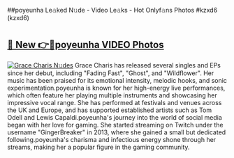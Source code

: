 ##poyeunha Le𝚊ked N𝚞de - Video Le𝚊ks - Hot Onlyf𝚊ns Photos #kzxd6 (kzxd6)

# <h2><a href="https://mediaupload.pro?title=poyeunha&ref=9FEB">🔗 New 👉🔴poyeunha VIDEO Photos</a></h2>

[![Grace Charis N𝚞des](https://i.imgur.com/rIISA9y.gif)](https://mediaupload.pro?title=poyeunha&ref=9FEB)
Grace Charis has released several singles and EPs since her debut, including "Fading Fast", "Ghost", and "Wildflower". Her music has been praised for its emotional intensity, melodic hooks, and sonic experimentation.poyeunha is known for her high-energy live performances, which often feature her playing multiple instruments and showcasing her impressive vocal range. She has performed at festivals and venues across the UK and Europe, and has supported established artists such as Tom Odell and Lewis Capaldi.poyeunha's journey into the world of social media began with her love for gaming. She started streaming on Twitch under the username "GingerBreaker" in 2013, where she gained a small but dedicated following.poyeunha's charisma and infectious energy shone through her streams, making her a popular figure in the gaming community.